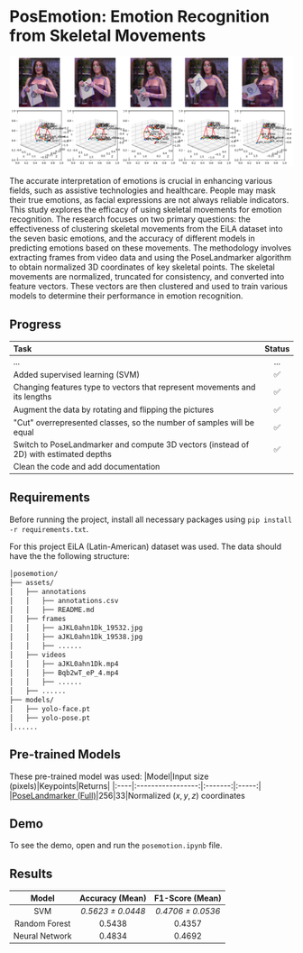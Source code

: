 # PosEmotion: Emotion Recognition from Skeletal Movements

![](https://github.com/denskrlv/PosEmotion/blob/main/media/logo.png)

The accurate interpretation of emotions is crucial in enhancing various fields, such as assistive technologies and healthcare. People may mask their true emotions, as facial expressions are not always reliable indicators. This study explores the efficacy of using skeletal movements for emotion recognition. The research focuses on two primary questions: the effectiveness of clustering skeletal movements from the EiLA dataset into the seven basic emotions, and the accuracy of different models in predicting emotions based on these movements. The methodology involves extracting frames from video data and using the PoseLandmarker algorithm to obtain normalized 3D coordinates of key skeletal points. The skeletal movements are normalized, truncated for consistency, and converted into feature vectors. These vectors are then clustered and used to train various models to determine their performance in emotion recognition.

## Progress
|Task|Status|
|:---|:----:|
|...|...|
|Added supervised learning (SVM)|✅|
|Changing features type to vectors that represent movements and its lengths|✅|
|Augment the data by rotating and flipping the pictures|✅|
|"Cut" overrepresented classes, so the number of samples will be equal|✅|
|Switch to PoseLandmarker and compute 3D vectors (instead of 2D) with estimated depths|✅|
|Clean the code and add documentation||

## Requirements
Before running the project, install all necessary packages using <code>pip install -r requirements.txt</code>.

For this project EiLA (Latin-American) dataset was used. The data should have the the following structure:
```
│posemotion/
├── assets/
│   ├── annotations
│   │   ├── annotations.csv
│   │   ├── README.md
│   ├── frames
│   │   ├── aJKL0ahn1Dk_19532.jpg
│   │   ├── aJKL0ahn1Dk_19538.jpg
│   │   ├── ......
│   ├── videos
│   │   ├── aJKL0ahn1Dk.mp4
│   │   ├── Bqb2wT_eP_4.mp4
│   │   ├── ......
│   ├── ......
├── models/
│   ├── yolo-face.pt
│   ├── yolo-pose.pt
│......
```

## Pre-trained Models
These pre-trained model was used:
|Model|Input size (pixels)|Keypoints|Returns|
|:----|:-----------------:|:-------:|:-----:|
|[PoseLandmarker (Full)](https://ai.google.dev/edge/api/mediapipe/java/com/google/mediapipe/tasks/vision/poselandmarker/PoseLandmarker)|256|33|Normalized $(x,y,z)$ coordinates

## Demo
To see the demo, open and run the <code>posemotion.ipynb</code> file.

## Results
| **Model**         | **Accuracy (Mean)**       | **F1-Score (Mean)**      |
|:-----------------:|:-------------------------:|:------------------------:|
| SVM               | _0.5623 $\pm$ 0.0448_     | _0.4706 $\pm$ 0.0536_    |
| Random Forest     | 0.5438                    | 0.4357                   |
| Neural Network    | 0.4834                    | 0.4692                   |
